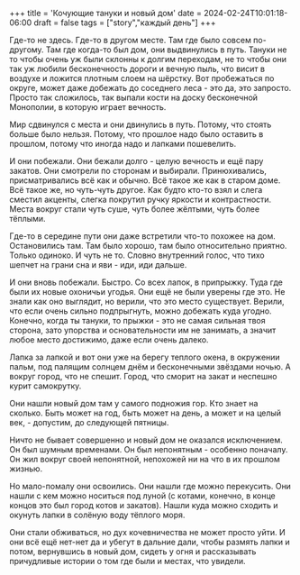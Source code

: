+++
title = 'Кочующие тануки и новый дом'
date = 2024-02-24T10:01:18-06:00
draft = false
tags = ["story","каждый день"]
+++

Где-то не здесь. Где-то в другом месте. Там где было совсем по-другому. Там где когда-то был дом, они выдвинулись в путь. Тануки не то чтобы очень уж были склонны к долгим переходам, не то чтобы они так уж любили бесконечность дороги и вечную пыль, что висит в воздухе и ложится плотным слоем на шёрстку. Вот пробежаться по округе, может даже добежать до соседнего леса - это да, это запросто. Просто так сложилось, так выпали кости на доску бесконечной Монополии, в которую играет вечность.

Мир сдвинулся с места и они двинулись в путь. Потому, что стоять больше было нельзя. Потому, что прошлое надо было оставить в прошлом, потому что иногда надо и лапками пошевелить.

И они побежали. Они бежали долго - целую вечность и ещё пару закатов. Они смотрели по сторонам и выбирали. Принюхивались, присматривались всё как и обычно. Всё такое же как в старом доме. Всё такое же, но чуть-чуть другое. Как будто кто-то взял и слега сместил акценты, слегка покрутил ручку яркости и контрастности. Места вокруг стали чуть суше, чуть более жёлтыми, чуть более тёплыми.

Где-то в середине пути они даже встретили что-то похожее на дом. Остановились там. Там было хорошо, там было относительно приятно. Только одиноко. И чуть не то. Словно внутренний голос, что тихо шепчет на грани сна и яви - иди, иди дальше.

И они вновь побежали. Быстро. Со всех лапок, в припрыжку. Туда где были их новые охоничьи угодья. Они ещё не были уверены где это. Не знали как оно выглядит, но верили, что это место существует. Верили, что если очень сильно подпрыгнуть, можно добежать куда угодно. Конечно, когда ты тануки, то прыжки - это не самая сильная твоя сторона, зато упорства и основательности им не занимать, а значит любое место достижимо, даже если очень далеко.

Лапка за лапкой и вот они уже на берегу теплого окена, в окружении пальм, под палящим солнцем днём и бесконечными звёздами ночью. А вокруг город, что не спешит. Город, что сморит на закат и неспешно курит самокрутку.

Они нашли новый дом там у самого подножия гор. Кто знает на сколько. Быть может на год, быть может на день, а может и на целый век, - допустим, до следующей пятницы. 

Ничто не бывает совершенно и новый дом не оказался исключением. Он был шумным временами. Он был непонятным - особенно поначалу. Он жил вокруг своей непонятной, непохожей ни на что в их прошлом жизнью.

Но мало-помалу они освоились. Они нашли где можно перекусить. Они нашли с кем можно носиться под луной (с котами, конечно, в конце концов это был город котов и закатов). Нашли куда можно сходить и окунуть лапки в солёную воду тёплого моря.

Они стали обживаться, но дух кочевничества не может просто уйти. И они всё ещё нет-нет да и убегут в дальние дали, чтобы размять лапки и потом, вернувшись в новый дом, сидеть у огня и рассказывать причудливые истории о том где были и местах, что увидели.
